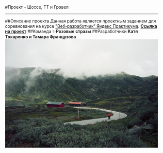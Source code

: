 #Проект - Шоссе, ТТ и Грэвел
____
##Описание проекта
Данная работа является проектным заданием для соревнования на курсе ["Веб-разработчик" Яндекс Практикума](https://practicum.yandex.ru/). 
**[Ссылка на проект](https://frenchtomatofrommoscow.github.io/sprint-3-competitions/)**
##Команда 
:sparkles:**Розовые стразы**
##Разработчики
**Катя Токаренко и Тамара Французова**
<img class="ride__image" src="images/ride__image.png" alt="Очаровательный лес">
